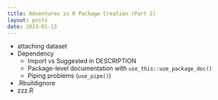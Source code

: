 ```yaml
---
title: Adventures in R Package Creation (Part 2)
layout: posts
date: 2023-01-13
---
```


- attaching dataset
- Dependency
  - Import vs Suggested in DESCRIPTION
  - Package-level documentation with `use_this::use_package_doc()`
  - Piping problems (`use_pipe()`)
- .Rbuildignore
- zzz.R



